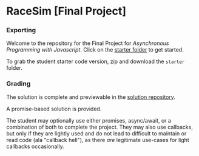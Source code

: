 # RaceSim [Final Project]

### Exporting

Welcome to the repository for the Final Project for _Asynchronous Programming with Javascript_. Click on the [starter folder](/starter) to get started.

To grab the student starter code version, zip and download the `starter` folder.

### Grading

The solution is complete and previewable in the [solution repository](https://github.com/udacity/nd032-c3-asynchronous-programming-with-javascript).

A promise-based solution is provided.

The student may optionally use either promises, async/await, or a combination of both to complete the project. They may also use callbacks, but only if they are lightly used and do not lead to difficult to maintain or read code (ala "callback hell"), as there _are_ legitimate use-cases for light callbacks occasionally.

